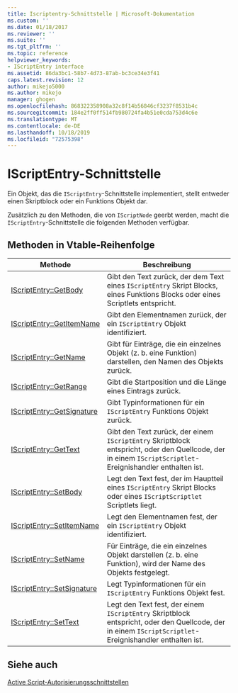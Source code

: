 ```yaml
---
title: Iscriptentry-Schnittstelle | Microsoft-Dokumentation
ms.custom: ''
ms.date: 01/18/2017
ms.reviewer: ''
ms.suite: ''
ms.tgt_pltfrm: ''
ms.topic: reference
helpviewer_keywords:
- IScriptEntry interface
ms.assetid: 86da3bc1-58b7-4d73-87ab-bc3ce34e3f41
caps.latest.revision: 12
author: mikejo5000
ms.author: mikejo
manager: ghogen
ms.openlocfilehash: 868322358908a32c8f14b56846cf3237f8531b4c
ms.sourcegitcommit: 184e2ff0ff514fb980724fa4b51e0cda753d4c6e
ms.translationtype: MT
ms.contentlocale: de-DE
ms.lasthandoff: 10/18/2019
ms.locfileid: "72575398"
---
```

# <a name="iscriptentry-interface"></a>IScriptEntry-Schnittstelle
Ein Objekt, das die `IScriptEntry`-Schnittstelle implementiert, stellt entweder einen Skriptblock oder ein Funktions Objekt dar.  
  
 Zusätzlich zu den Methoden, die von `IScriptNode` geerbt werden, macht die `IScriptEntry`-Schnittstelle die folgenden Methoden verfügbar.  
  
## <a name="methods-in-vtable-order"></a>Methoden in Vtable-Reihenfolge  
  
|Methode|Beschreibung|  
|------------|-----------------|  
|[IScriptEntry::GetBody](../../winscript/reference/iscriptentry-getbody.md)|Gibt den Text zurück, der dem Text eines `IScriptEntry` Skript Blocks, eines Funktions Blocks oder eines Scriptlets entspricht.|  
|[IScriptEntry::GetItemName](../../winscript/reference/iscriptentry-getitemname.md)|Gibt den Elementnamen zurück, der ein `IScriptEntry` Objekt identifiziert.|  
|[IScriptEntry::GetName](../../winscript/reference/iscriptentry-getname.md)|Gibt für Einträge, die ein einzelnes Objekt (z. b. eine Funktion) darstellen, den Namen des Objekts zurück.|  
|[IScriptEntry::GetRange](../../winscript/reference/iscriptentry-getrange.md)|Gibt die Startposition und die Länge eines Eintrags zurück.|  
|[IScriptEntry::GetSignature](../../winscript/reference/iscriptentry-getsignature.md)|Gibt Typinformationen für ein `IScriptEntry` Funktions Objekt zurück.|  
|[IScriptEntry::GetText](../../winscript/reference/iscriptentry-gettext.md)|Gibt den Text zurück, der einem `IScriptEntry` Skriptblock entspricht, oder den Quellcode, der in einem `IScriptScriptlet`-Ereignishandler enthalten ist.|  
|[IScriptEntry::SetBody](../../winscript/reference/iscriptentry-setbody.md)|Legt den Text fest, der im Hauptteil eines `IScriptEntry` Skript Blocks oder eines `IScriptScriptlet` Scriptlets liegt.|  
|[IScriptEntry::SetItemName](../../winscript/reference/iscriptentry-setitemname.md)|Legt den Elementnamen fest, der ein `IScriptEntry` Objekt identifiziert.|  
|[IScriptEntry::SetName](../../winscript/reference/iscriptentry-setname.md)|Für Einträge, die ein einzelnes Objekt darstellen (z. b. eine Funktion), wird der Name des Objekts festgelegt.|  
|[IScriptEntry::SetSignature](../../winscript/reference/iscriptentry-setsignature.md)|Legt Typinformationen für ein `IScriptEntry` Funktions Objekt fest.|  
|[IScriptEntry::SetText](../../winscript/reference/iscriptentry-settext.md)|Legt den Text fest, der einem `IScriptEntry` Skriptblock entspricht, oder den Quellcode, der in einem `IScriptScriptlet`-Ereignishandler enthalten ist.|  
  
## <a name="see-also"></a>Siehe auch  
 [Active Script-Autorisierungsschnittstellen](../../winscript/reference/active-script-authoring-interfaces.md)